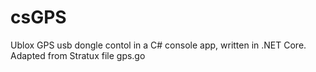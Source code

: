 # csGPS
Ublox GPS usb dongle contol in a C# console app, written in .NET Core.  Adapted from Stratux file gps.go 
